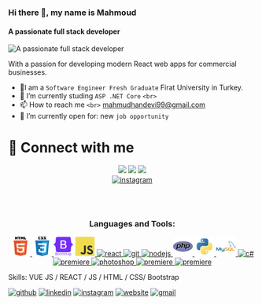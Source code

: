 ### Hi there 👋, my name is Mahmoud
#### A passionate full stack developer
![A passionate full stack developer](https://media.giphy.com/media/61ddhLLaZcHdAUfgPF/giphy.gif)

With a passion for developing modern React web apps for commercial businesses.
- 🏫I am a `Software Engineer Fresh Graduate` Firat University in Turkey.
- 🌱 I’m currently studing `ASP .NET Core` `<br>`
- 📫 How to reach me `<br>` mahmudhandevi99@gmail.com
- 🤔 I’m currently open for: new `job opportunity`

# 📩 Connect with me

<p align="center"> <a href="mailto:mahmudhandevi99@gmail.com" title="Gmail"><img src="https://img.shields.io/badge/gmail-%23F05033.svg?style=for-the-badge&logo=gmail&logoColor=white"/></a> <a href="https://www.facebook.com/" title="Facebook"><img src="https://img.shields.io/badge/Facebook-%231877F2.svg?style=for-the-badge&logo=Facebook&logoColor=white"/></a> <a href="https://www.linkedin.com/in/mahmud-handevi-b34b22195/" title="LinkedIn"><img src="https://img.shields.io/badge/linkedin-%230077B5.svg?style=for-the-badge&logo=linkedin&logoColor=white"/></a><br> <a href="https://www.instagram.com/mahmoud_hindawi99/profilecard/?igsh=MTA0OTduaW16MWR3OQ==" target="blank"><img align="center" src="https://raw.githubusercontent.com/rahuldkjain/github-profile-readme-generator/master/src/images/icons/Social/instagram.svg" alt="instagram" height="30" width="40" /></a> </p> <br> <br> <h3 align="center">Languages and Tools:</h3> <p align="center"> <a href="https://www.w3.org/html/" target="_blank" rel="noreferrer"> <img src="https://raw.githubusercontent.com/devicons/devicon/master/icons/html5/html5-original-wordmark.svg" alt="html5" width="40" height="40" /> </a> <a href="https://www.w3schools.com/css/" target="_blank" rel="noreferrer"> <img src="https://raw.githubusercontent.com/devicons/devicon/master/icons/css3/css3-original-wordmark.svg" alt="css3" width="40" height="40" /> </a> <a href="https://getbootstrap.com" target="_blank" rel="noreferrer"> <img src="https://raw.githubusercontent.com/devicons/devicon/master/icons/bootstrap/bootstrap-plain-wordmark.svg" alt="bootstrap" width="40" height="40" /></a> <a href="https://developer.mozilla.org/en-US/docs/Web/JavaScript" target="_blank" rel="noreferrer"> <img src="https://raw.githubusercontent.com/devicons/devicon/master/icons/javascript/javascript-original.svg" alt="javascript" width="40" height="40" /> </a> <a href="https://reactnative.dev/" target="_blank" rel="noreferrer"> <img src="https://cdn.worldvectorlogo.com/logos/react-native-1.svg" alt="react" width="40" height="40" /> </a> <a href="https://git-scm.com/" target="_blank" rel="noreferrer"> <img src="https://www.vectorlogo.zone/logos/git-scm/git-scm-icon.svg" alt="git" width="40" height="40" /> </a>     <a href="https://github.com" target="_blank" rel="noreferrer"> <img src="https://cdn-icons-png.flaticon.com/512/25/25231.png" alt="nodejs" width="40" height="40" /> </a> <a href="https://www.php.net" target="_blank" rel="noreferrer"> <img src="https://raw.githubusercontent.com/devicons/devicon/master/icons/php/php-original.svg" alt="php" width="40" height="40" /> </a>  <a href="https://www.python.org" target="_blank" rel="noreferrer"> <img src="https://raw.githubusercontent.com/devicons/devicon/master/icons/python/python-original.svg" alt="python" width="40" height="40" /> </a> <a href="https://www.mysql.com/" target="_blank" rel="noreferrer"> <img src="https://raw.githubusercontent.com/devicons/devicon/master/icons/mysql/mysql-original-wordmark.svg" alt="mysql" width="40" height="40" /> </a> <a href="https://learn.microsoft.com/tr-tr/dotnet/csharp/" target="_blank" rel="noreferrer"> <img src="https://seeklogo.com/images/C/c-sharp-c-logo-02F17714BA-seeklogo.com.png" alt="c#" width="40" height="40" /> </a> <a href="https://www.adobe.com/tr/products/premiere.html" target="_blank" rel="noreferrer"> <img src="https://w7.pngwing.com/pngs/622/18/png-transparent-adobe-logo-logos-premier-pro-logos-and-brands-line-filled-icon.png" alt="premiere" width="40" height="40" /> </a> <a href="https://www.photoshop.com/en" target="_blank" rel="noreferrer"> <img src="https://pngimg.com/uploads/photoshop/photoshop_PNG3.png" alt="photoshop" width="40" height="40" /> </a><a href="https://www.learn-c.org/" target="_blank" rel="noreferrer"> <img src="https://upload.wikimedia.org/wikipedia/commons/1/19/C_Logo.png" alt="premiere" width="40" height="40" /> </a> <a href="https://www.microsoft.com/en/microsoft-365/" target="_blank" rel="noreferrer"> <img src="https://volkanaktas.com.tr/wp-content/uploads/2019/09/ucretsiz-ofis-programlari.png" alt="premiere" width="60" height="40" /> </a>

</p>
Skills: VUE JS / REACT / JS / HTML / CSS/ Bootstrap




[<img src='https://cdn.jsdelivr.net/npm/simple-icons@3.0.1/icons/github.svg' alt='github' height='40'>](https://github.com/https://github.com/mahmoudHidowi)  [<img src='https://cdn.jsdelivr.net/npm/simple-icons@3.0.1/icons/linkedin.svg' alt='linkedin' height='40'>](https://www.linkedin.com/in/https://www.linkedin.com/in/mahmud-handevi-b34b22195//)  [<img src='https://cdn.jsdelivr.net/npm/simple-icons@3.0.1/icons/instagram.svg' alt='instagram' height='40'>](https://www.instagram.com/https://www.instagram.com/mahmoud_hindawi99/profilecard/?igsh=MTA0OTduaW16MWR3OQ==/)  [<img src='https://cdn.jsdelivr.net/npm/simple-icons@3.0.1/icons/icloud.svg' alt='website' height='40'>](https://mahmoud-hindawi.vercel.app/)  [<img src='https://cdn.jsdelivr.net/npm/simple-icons@3.0.1/icons/gmail.svg' alt='gmail' height='40'>](mahmudhandevi99@gmail.com)  

